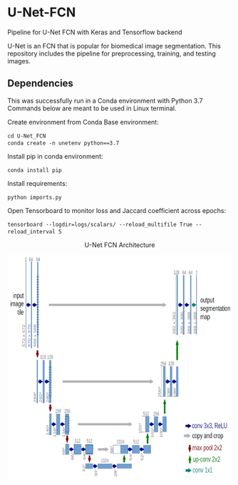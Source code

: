# U-Net-FCN  
Pipeline for U-Net FCN with Keras and Tensorflow backend  

U-Net is an FCN that is popular for biomedical image segmentation. This repository includes the pipeline for preprocessing, training, and testing images.  

## Dependencies  
This was successfully run in a Conda environment with Python 3.7  
Commands below are meant to be used in Linux terminal.  

Create environment from Conda Base environment:  
```
cd U-Net_FCN
conda create -n unetenv python==3.7
```  

Install pip in conda environment:  
```
conda install pip
```  


Install requirements:  
```
python imports.py
```  

Open Tensorboard to monitor loss and Jaccard coefficient across epochs:  
```
tensorboard --logdir=logs/scalars/ --reload_multifile True --reload_interval 5
```  
  

<p align="center">
U-Net FCN Architecture
</p>
<p align="center">
  <img width="870" height="504" src="https://github.com/MattLondon101/U-Net-FCN/blob/main/u-net-architecture.png?raw=true"
</p>

